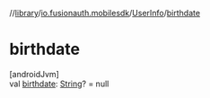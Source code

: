 //[library](../../../index.md)/[io.fusionauth.mobilesdk](../index.md)/[UserInfo](index.md)/[birthdate](birthdate.md)

# birthdate

[androidJvm]\
val [birthdate](birthdate.md): [String](https://kotlinlang.org/api/latest/jvm/stdlib/kotlin/-string/index.html)? = null
